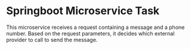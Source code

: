 # Springboot Microservice Task
This microservice receives a request containing a message and a phone number. Based on the request parameters, it decides which external provider to call to send the message.
